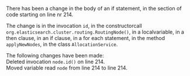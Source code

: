 There has been a change in the body of an if statement, in the section of code starting on line nr 214.
  
The change is in the invocation ```id```, in the constructorcall ```org.elasticsearch.cluster.routing.RoutingNode()```, in a localvariable, in a then clause, in an if clause, in a for each statement, in the method ```applyNewNodes```, in the class ```AllocationService```.
  
The following changes have been made:  
Deleted invocation ```node.id()``` on line 214.  
Moved variable read ```node``` from line 214 to line 214.  
